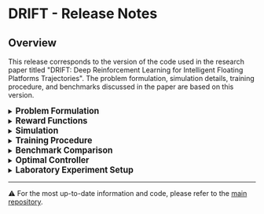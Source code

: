 # DRIFT - Release Notes

## Overview

This release corresponds to the version of the code used in the research paper titled "DRIFT: Deep Reinforcement Learning for Intelligent Floating Platforms Trajectories". The problem formulation, simulation details, training procedure, and benchmarks discussed in the paper are based on this version.

<details>
<summary><span style="font-size: 1.2em; font-weight: bold;">Problem Formulation</span></summary>

The problem is formulated as a sequential decision-making task to control a floating platform's maneuvers within a 2D space. The state space, actions, and task-specific observations are defined as per the equations and tables provided in the paper.

| 3DoF Thrusters Configuration | 6DoF Thrusters Configuration |
| :-: | :-: |
| <img src="omniisaacgymenvs/images/config3Dof.png" width="200"/> | <img src="omniisaacgymenvs/images/config6Dof.png" width="200"/> |
</details>

<details>
<summary><span style="font-size: 1.2em; font-weight: bold;">Reward Functions</span></summary>

Three reward functions for different tasks (Go to position, Go to pose, Track velocity) are defined as exponential terms (as described in the paper). These reward functions have been utilized for training the agents in this version.

</details>

<details>
<summary><span style="font-size: 1.2em; font-weight: bold;">Simulation</span></summary>
The simulation enhancements based on the RANS framework (RANS v2.0) have been integrated to perform more complex tasks. It includes parameterized rewards, penalties, disturbance generators, and allows action and state noises to be injected. 
</details>

<details>
<summary><span style="font-size: 1.2em; font-weight: bold;">Training Procedure</span></summary>
The training procedure is based on the PPO (Proximal Policy Optimization) algorithm with specific network configurations that can be checked in the training conf files:

```bash
.
├── cfg
│   ├── task                   # Task configurations
│   │   └── virtual_floating_platform  # Virtual floating platform task configurations
│   └── train                  # Training configurations
│       └── virtual_floating_platform  # Virtual floating platform training . The agents undergo training for a total of 2000 epochs or approximately 130M steps.
```
The agents undergo training for a total of 2000 epochs or approximately 130M steps.

</details>

<details>
<summary><span style="font-size: 1.2em; font-weight: bold;">Benchmark Comparison</span></summary>
This version includes a benchmark comparison between deep reinforcement learning (DRL) and optimal control approaches (LQR) for controlling the floating platform. The comparison aims to provide insights into the strengths and weaknesses of each approach.

</details>

<details>
<summary><span style="font-size: 1.2em; font-weight: bold;">Optimal Controller</span></summary>
An infinite horizon discrete-time LQR controller is implemented to compare with the DRL algorithm for controlling the floating platform. The state variables and corresponding state matrices for the LQR controller are calculated using finite differencing.

</details>

<details>
<summary><span style="font-size: 1.2em; font-weight: bold;">Laboratory Experiment Setup</span></summary>
Real-world validation experiments were conducted using the physical air bearings platform located in the ZeroG Laboratory at the University of Luxembourg. Details about the laboratory setup and experimental procedures can be found in the paper.

| Framework Employed for Training and Evaluation |
| :-: | 
| ![3Dof_GoToXY_v2](omniisaacgymenvs/images/framework.png) | 

 | Floating Platform in ZeroG Lab |
 | :-: | 
![3Dof_GoToPose_v2](omniisaacgymenvs/demos/real_fp_gotopose.gif)|

</details>

---

⚠️ For the most up-to-date information and code, please refer to the [main repository](https://github.com/elharirymatteo/RANS/tree/main).
